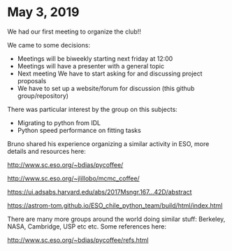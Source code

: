 # May 3, 2019

We had our first meeting to organize the club!!

We came to some decisions:

 - Meetings will be biweekly starting next friday at 12:00
 - Meetings will have a presenter with a general topic
 - Next meeting We have to start asking for and discussing project proposals
 - We have to set up a website/forum for discussion (this github group/repository)
 
There was particular interest by the group on this subjects:

  - Migrating to python from IDL
  - Python speed performance on fitting tasks
  
Bruno shared his experience organizing a similar activity in ESO, more details and resources here:
  
  http://www.sc.eso.org/~bdias/pycoffee/

  http://www.sc.eso.org/~jlillobo/mcmc_coffee/

  https://ui.adsabs.harvard.edu/abs/2017Msngr.167...42D/abstract

  https://astrom-tom.github.io/ESO_chile_python_team/build/html/index.html

There are many more groups around the world doing similar stuff: Berkeley, NASA, Cambridge, USP etc etc. Some references here:

  http://www.sc.eso.org/~bdias/pycoffee/refs.html
